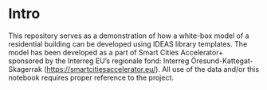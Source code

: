 # Intro 
This repository serves as a demonstration of how a white-box model of a residential building can be developed using IDEAS library templates. The model has been developed as a part of Smart Cities Accelerator+ sponsored by the Interreg EU’s regionale fond: Interreg Öresund-Kattegat-Skagerrak (https://smartcitiesaccelerator.eu/). All use of the data and/or this notebook requires proper reference to the project.

